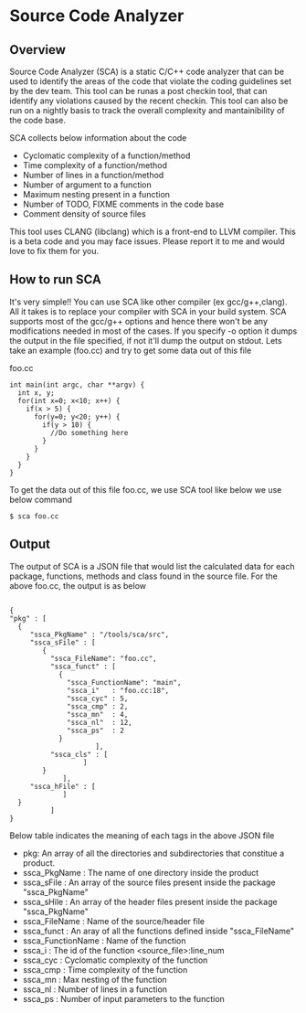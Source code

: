 # Source Code Analyzer

Overview
--------------------------------------------------------------------------------------------------
Source Code Analyzer (SCA) is a static C/C++ code analyzer that can be used to identify the areas of the code that violate the coding guidelines set by the dev team. 
This tool can be runas a post checkin tool, that can identify any violations caused by the recent checkin. This tool can also be run on a 
nightly basis to track the overall complexity and mantainibility of the code base. 

SCA collects below information about the code

- Cyclomatic complexity of a function/method
- Time complexity of a function/method
- Number of lines in a function/method
- Number of argument to a function
- Maximum nesting present in a function
- Number of TODO, FIXME comments in the code base
- Comment density of source files

This tool uses CLANG (libclang) which is a front-end to LLVM compiler. This is a beta code and you may face issues. Please report it to me and would love to fix them for you. 

How to run SCA
-----------------------------------------------------------------------------------------------------------
It's very simple!! You can use SCA like other compiler (ex gcc/g++,clang). All it takes is to replace your compiler with SCA in your build system. SCA supports most of the gcc/g++ options and hence there won't be any modifications needed in most of the cases. If you specify -o option it dumps the output in the file specified, if not it'll 
dump the output on stdout. Lets take an example (foo.cc) and try to get some data out of this file

foo.cc

````
int main(int argc, char **argv) {
  int x, y;
  for(int x=0; x<10; x++) {
    if(x > 5) {
      for(y=0; y<20; y++) {
        if(y > 10) {
          //Do something here
        }
      }
    }
  }
}
  ````
  To get the data out of this file foo.cc, we use SCA tool like below we use below command
  ````
  $ sca foo.cc
  ````
  Output
------------------------------------------------------------------------------------------------------------------------------------
  The output of SCA is a JSON file that would list the calculated data for each package, functions, methods and class found in the 
  source file. For the above foo.cc, the output is as below
  ````
  
  {
  "pkg" : [
    {
       "ssca_PkgName" : "/tools/sca/src",
       "ssca_sFile" : [
          {
            "ssca_FileName": "foo.cc",
            "ssca_funct" : [
              {
                "ssca_FunctionName": "main",
                "ssca_i"   : "foo.cc:18",
                "ssca_cyc" : 5,
                "ssca_cmp" : 2,
                "ssca_mn"  : 4,
                "ssca_nl"  : 12,
                "ssca_ps"  : 2
              }
                       ],
            "ssca_cls" : [
                    ]
          }
               ],
       "ssca_hFile" : [
               ]
    }
            ]
}
````
Below table indicates the meaning of each tags in the above JSON file

- pkg: An array of all the directories and subdirectories that constitue a product.
- ssca_PkgName    : The name of one directory inside the product
- ssca_sFile      : An array of the source files present inside the package "ssca_PkgName"
- ssca_sHile      : An array of the header files present inside the package "ssca_PkgName"
- ssca_FileName   : Name of the source/header file
- ssca_funct      : An aray of all the functions defined inside "ssca_FileName"
- ssca_FunctionName : Name of the function
- ssca_i          : The id of the function <source_file>:line_num
- ssca_cyc        : Cyclomatic complexity of the function
- ssca_cmp        : Time complexity of the function
- ssca_mn         : Max nesting of the function
- ssca_nl         : Number of lines in a function
- ssca_ps         : Number of input parameters to the function
